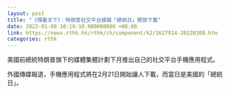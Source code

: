 ```yaml
---
layout: post
title: "《環看天下》：特朗普社交平台據報「總統日」開放下載"
date: 2022-01-08 10:19:10.000000000 +08:00
link: https://news.rthk.hk/rthk/ch/component/k2/1627914-20220108.htm
categories: rthk
---
```


美國前總統特朗普旗下的媒體集體計劃下月推出自己的社交平台手機應用程式。

外國傳媒報道，手機應用程式將在2月21日開始讓人下載，而當日是美國的「總統日」。

